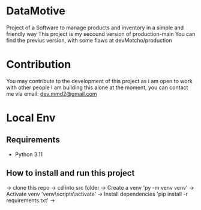 # DataMotive

Project of a Software to manage products and inventory in a simple and friendly way
This project is my secound version of production-main
You can find the previus version, with some flaws at
devMotcho/production

# Contribution

You may contribute to the development of this project as i am open to work with other people
I am building this alone at the moment, you can contact me via email: dev.mmd2@gmail.com

# Local Env

## Requirements

- Python 3.11

## How to install and run this project

-> clone this repo
-> cd into src folder
-> Create a venv 'py -m venv venv'
-> Activate venv 'venv\scripts\activate'
-> Install dependencies 'pip install -r requirements.txt'
->
